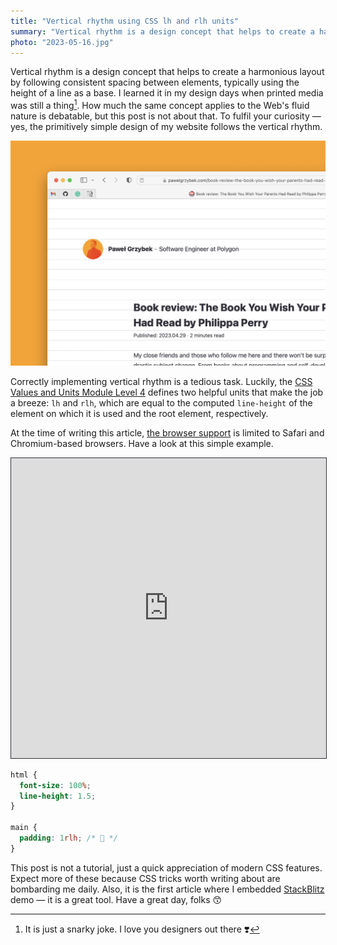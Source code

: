 ```yaml
---
title: "Vertical rhythm using CSS lh and rlh units"
summary: "Vertical rhythm is a design concept that helps to create a harmonious layout by following consistent spacing between elements, typically using the height of a line as a base."
photo: "2023-05-16.jpg"
---
```


Vertical rhythm is a design concept that helps to create a harmonious layout by following consistent spacing between elements, typically using the height of a line as a base. I learned it in my design days when printed media was still a thing[^1]. How much the same concept applies to the Web's fluid nature is debatable, but this post is not about that. To fulfil your curiosity — yes, the primitively simple design of my website follows the vertical rhythm.

[^1]: It is just a snarky joke. I love you designers out there ❣️

![Vertical rhythm grid on my website](2023-05-16-1.jpg)

Correctly implementing vertical rhythm is a tedious task. Luckily, the [CSS Values and Units Module Level 4](https://www.w3.org/TR/css-values-4/) defines two helpful units that make the job a breeze: `lh` and `rlh`, which are equal to the computed `line-height` of the element on which it is used and the root element, respectively.

At the time of writing this article, [the browser support](https://caniuse.com/?search=lh%20unit) is limited to Safari and Chromium-based browsers. Have a look at this simple example.

<iframe style="width: 100%; height: 480px; border: 1px solid rgb(46, 49, 56);" src="https://stackblitz.com/edit/web-platform-psz7ok?embed=1&file=styles.css&hideDevTools=1&view=preview"></iframe>

```css
html {
  font-size: 100%;
  line-height: 1.5;
}

main {
  padding: 1rlh; /* 🫶 */
}
```

This post is not a tutorial, just a quick appreciation of modern CSS features. Expect more of these because CSS tricks worth writing about are bombarding me daily. Also, it is the first article where I embedded [StackBlitz](https://stackblitz.com) demo — it is a great tool. Have a great day, folks 😙
